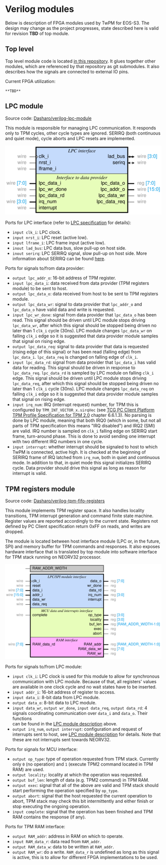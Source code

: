# Verilog modules

Below is description of FPGA modules used by TwPM for EOS-S3. The design may
change as the project progresses, state described here is valid for revision
**TBD**
of top module.

## Top level

Top level module code is located [in this repository](https://github.com/Dasharo/TwPM_toplevel).
It glues together other modules, which are referenced by that repository as git
submodules. It also describes how the signals are connected to external IO pins.

Current FPGA utilization:

```text
**TBD**
```

## LPC module

Source code: [Dasharo/verilog-lpc-module](https://github.com/Dasharo/verilog-lpc-module)

This module is responsible for managing LPC communication. It responds only to
TPM cycles, other cycle types are ignored. SERIRQ (both continuous and quiet
mode), cycle aborts and LPC resets are implemented.

![LPC peripheral module](/images/lpc_periph.svg)

Ports for LPC interface (refer to [LPC specification](https://www.intel.com/content/dam/www/program/design/us/en/documents/low-pin-count-interface-specification.pdf)
for details):

- `input clk_i`: LPC clock.
- `input nrst_i`: LPC reset (active low).
- `input lframe_i`: LPC frame input (active low).
- `inout lad_bus`: LPC data bus, slow pull-up on host side.
- `inout serirq`: LPC SERIRQ signal, slow pull-up on host side. More information
  about SERIRQ can be found [here](https://web.archive.org/web/20150502224201/http://hackipedia.org/Platform/x86/PCI/Serialized%20IRQ%20Support%20for%20PCI%20Systems.doc.pdf).

Ports for signals to/from data provider:

- `output lpc_addr_o`: 16-bit address of TPM register.
- `input lpc_data_i`: data received from data provider (TPM registers module) to
  be sent to host.
- `output lpc_data_o`: data received from host to be sent to TPM registers
  module.
- `output lpc_data_wr`: signal to data provider that `lpc_addr_o` and
  `lpc_data_o` have valid data and write is requested.
- `input lpc_wr_done`: signal from data provider that `lpc_data_o` has been
  read. This signal should be driven until LPC module stops driving
  `lpc_data_wr`, after which this signal should be stopped being driven no later
  than 1 `clk_i` cycle (30ns). LPC module changes `lpc_data_wr` on falling
  `clk_i` edge so it is suggested that data provider module samples that signal
  on rising edge.
- `output lpc_data_req`: signal to data provider that data is requested (rising
  edge of this signal) or has been read (falling edge) from `lpc_data_i`.
  `lpc_data_req` is changed on falling edge of `clk_i`.
- `input lpc_data_rd`: signal from data provider that `lpc_data_i` has valid
  data for reading. This signal should be driven in response to `lpc_data_req`.
  `lpc_data_rd` is sampled by LPC module on falling `clk_i` edge. This signal
  should be driven until LPC module stops driving `lpc_data_req`, after which
  this signal should be stopped being driven no later than 1 `clk_i` cycle
  (30ns). LPC module changes `lpc_data_req` on falling `clk_i` edge so it is
  suggested that data provider module samples that signal on rising edge.
- `input irq_num`: IRQ (interrupt request) number, for TPM this is configured by
  `TPM_INT_VECTOR_x.sirqVec` (see [TCG PC Client Platform TPM Profile
  Specification for TPM 2.0](https://trustedcomputinggroup.org/wp-content/uploads/PC-Client-Specific-Platform-TPM-Profile-for-TPM-2p0-v1p05p_r14_pub.pdf)
  chapter 6.6.1.3). No parsing is done by LPC module, meaning that both IRQ0
  (which in some, but not all parts of TPM specification this means "IRQ
  disabled") and IRQ2 (SMI) are valid. IRQ number is sampled on `clk_i` falling
  edge on SERIRQ start frame, turn-around phase. This is done to avoid sending
  one interrupt with two different IRQ numbers in one cycle.
- `input interrupt`: whether interrupt should be signaled to host to which TwPM
  is connected, active high. It is checked at the beginning of SERIRQ frame of
  IRQ latched from `irq_num`, both in quiet and continuous mode. In addition to
  that, in quiet mode this signal initializes SERIRQ cycle. Data provider should
  drive this signal as long as reason for interrupt is valid.

## TPM registers module

Source code: [Dasharo/verilog-tpm-fifo-registers](https://github.com/Dasharo/verilog-tpm-fifo-registers)

This module implements TPM register space. It also handles locality transitions,
TPM interrupt generation and command finite state machine. Register values are
reported accordingly to the current state. Registers not defined by PC Client
specification return 0xFF on reads, and writes are dropped.

The module is located between host interface module (LPC or, in the future, SPI)
and memory buffer for TPM commands and responses. It also exposes hardware
interface that is translated by top module into software interface for TPM stack
running on NEORV32 processor.

![TPM registers module](/images/regs_module.svg)

Ports for signals to/from LPC module:

- `input clk_i`: LPC clock is used for this module to allow for synchronous
  communication with LPC module. Because of that, all registers' values are
  available in one clock cycle and no wait states have to be inserted.
- `input addr_i`: 16-bit address of register to access.
- `input data_i`: 8-bit data from LPC module.
- `output data_o`: 8-bit data to LPC module.
- `input data_wr`, `output wr_done`, `input data_req`, `output data_rd`: 4
  signals coordinating communication over `data_i` and `data_o`. Their functions\
  can be found in the [LPC module description](#lpc-module) above.
- `output irq_num`, `output interrupt`: configuration and request of interrupts
  sent to host, see [LPC module description](#lpc-module) for details. Note that
  these are not interrupts sent towards NEORV32.

Ports for signals for MCU interface:

- `output op_type`: type of operation requested from TPM stack. Currently only
  `0` (no operation) and `1` (execute TPM2 command located in TPM RAM) are used.
- `output locality`: locality at which the operation was requested.
- `output buf_len`: length of data (e.g. TPM2 command) in TPM RAM.
- `output exec`: signal that all of the above are valid and TPM stack should
  start performing the operation specified by `op_type`.
- `output abort`: signal that the host requested the current operation to abort,
  TPM stack may check this bit intermittently and either finish or stop
  executing the ongoing operation.
- `input complete`: signal that the operation has been finished and TPM RAM
  contains the response (if any).

Ports for TPM RAM interface:

- `output RAM_addr`: address in RAM on which to operate. 
- `input RAM_data_r`: data read from `RAM_addr`.
- `output RAM_data_w`: data to be written at `RAM_addr`.
- `output RAM_wr`: do a write. `RAM_data_r` is undefined as long as this signal
  is active, this is to allow for different FPGA implementations to be used.
